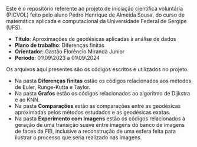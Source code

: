   Este é o repositório referente ao projeto de iniciação científica voluntária (PICVOL) feito pelo aluno Pedro Henrique de Almeida Sousa, do curso de matemática aplicada e computacional da Universidade Federal de Sergipe (UFS).

  - **Título**: Aproximações de geodésicas aplicadas à análise de dados
  - **Plano de trabalho**: Diferenças finitas
  - **Orientador**: Gastão Florêncio Miranda Junior
  - **Período**: 01\09\2023 a 01\09\2024

  Os arquivos aqui presentes são os códigos escritos e utilizados no projeto.

  - Na pasta **Diferenças finitas** estão os códigos relacionados aos métodos de Euler, Runge-Kutta e Taylor.
  - Na pasta **Grafos** estão os códigos relacionados ao algoritmo de Dijkstra e ao KNN.
  - Na pasta **Comparações** estão as comparações entre as geodésicas aproximadas pelos métodos estudados e as geodésicas exatas.
  - Na pasta **Experimento com Imagens** estão os códigos relacionados à geração de uma transição suave entre imagens do banco de imagens de faces da FEI, inclusive a reconstrução de uma esfera feita para ilustrar o processo que seria realizado nas imagens.
  
